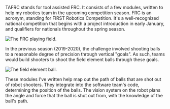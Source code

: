 TAFRC stands for tool assisted FRC. It consists of a few modules, written to help my robotics team in the upcoming competition season.
FRC is an acronym, standing for FIRST Robotics Competition. It's a well-recognized national competition that begins with a project introduction in early January, and qualifiers for nationals throughout the spring season. 

![The FRC playing field.](https://robotics.nasa.gov/wp-content/uploads/2020/04/2020FRC-InfiniteRecharge.jpg)

In the previous season (2019-2020), the challenge involved shooting balls to a reasonable degree of precision through vertical "goals". As such, teams would build shooters to shoot the field element balls through these goals. 

![The field element ball.](https://i.ytimg.com/vi/-4VTERLvqC4/maxresdefault.jpg)

These modules I've written help map out the path of balls that are shot out of robot shooters. They integrate into the software team's code, determining the position of the balls. The vision system on the robot plans the angle and force that the ball is shot out from, with the knowledge of the ball's path. 

